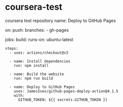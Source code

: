# coursera-test
coursera test repository
name: Deploy to GitHub Pages

on:
  push:
    branches:
      - gh-pages

jobs:
  build:
    runs-on: ubuntu-latest

    steps:
      - uses: actions/checkout@v3

      - name: Install dependencies
        run: npm install

      - name: Build the website
        run: npm run build

      - name: Deploy to GitHub Pages
        uses: JamesIves/github-pages-deploy-action@4.1.5
        with:
          GITHUB_TOKEN: ${{ secrets.GITHUB_TOKEN }}
